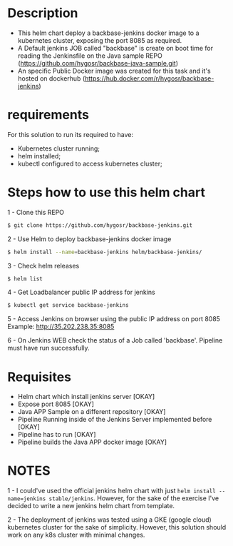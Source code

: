 # Description

- This helm chart deploy a backbase-jenkins docker image to a kubernetes cluster, exposing the port 8085 as required.
- A Default jenkins JOB called "backbase" is create on boot time for reading the Jenkinsfile on the Java sample REPO (https://github.com/hygosr/backbase-java-sample.git)
- An specific Public Docker image was created for this task and it's hosted on dockerhub (https://hub.docker.com/r/hygosr/backbase-jenkins)

# requirements

For this solution to run its required to have:

* Kubernetes cluster running;
* helm installed;
* kubectl configured to access kubernetes cluster;

# Steps how to use this helm chart 

1 - Clone this REPO
```bash
$ git clone https://github.com/hygosr/backbase-jenkins.git
```

2 - Use Helm to deploy backbase-jenkins docker image
```bash
$ helm install --name=backbase-jenkins helm/backbase-jenkins/
```

3 - Check helm releases
```bash
$ helm list
```

4 - Get Loadbalancer public IP address for jenkins
```bash
$ kubectl get service backbase-jenkins
```

5 - Access Jenkins on browser using the public IP address on port 8085
Example: http://35.202.238.35:8085

6 - On Jenkins WEB check the status of a Job called 'backbase'. Pipeline must have run successfully.

# Requisites 

* Helm chart which install jenkins server [OKAY]
* Expose port 8085 [OKAY]
* Java APP Sample on a different repository [OKAY]
* Pipeline Running inside of the Jenkins Server implemented before [OKAY]
* Pipeline has to run [OKAY]
* Pipeline builds the Java APP docker image [OKAY]

# NOTES

1 - I could've used the official jenkins helm chart with just `helm install --name=jenkins stable/jenkins`. However, for the sake of the exercise I've decided to write a new jenkins helm chart from template.

2 - The deployment of jenkins was tested using a GKE (google cloud) kubernetes cluster for the sake of simplicity. However, this solution should work on any k8s cluster with minimal changes.
